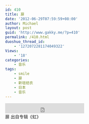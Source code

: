 ```yaml
---
id: 410
title: 扉
date: '2012-06-29T07:59:59+08:00'
author: Michael
layout: post
guid: 'http://www.gakky.me/?p=410'
permalink: /410.html
duoshuo_thread_id:
    - '1272072281174049322'
Views:
    - '18'
categories:
    - 音乐
tags:
    - smile
    - 扉
    - 新垣结衣
    - 日本
    - 音乐
---
```


<div class="audio_player"><iframe allowtransparency="true" frameborder="0" height="33" loading="lazy" scrolling="no" src="http://www.diandian.com/n/common/player?feedId=7db3f340-c182-11e1-b8b5-782bcb32ff27" width="257"></iframe></div>扉 出自专辑《虹》